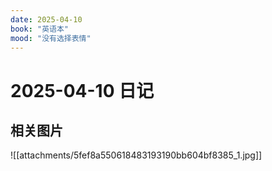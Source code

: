 ```yaml
---
date: 2025-04-10
book: "英语本"
mood: "没有选择表情"
---
```


# 2025-04-10 日记




## 相关图片
![[attachments/5fef8a550618483193190bb604bf8385_1.jpg]]